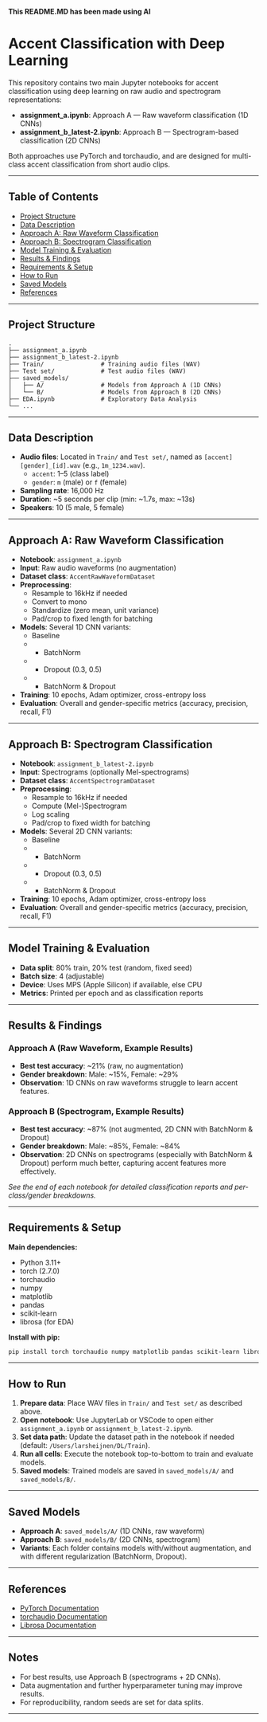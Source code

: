 **This README.MD has been made using AI**


# Accent Classification with Deep Learning

This repository contains two main Jupyter notebooks for accent classification using deep learning on raw audio and spectrogram representations:

- **assignment_a.ipynb**: Approach A — Raw waveform classification (1D CNNs)
- **assignment_b_latest-2.ipynb**: Approach B — Spectrogram-based classification (2D CNNs)

Both approaches use PyTorch and torchaudio, and are designed for multi-class accent classification from short audio clips.

---

## Table of Contents

- [Project Structure](#project-structure)
- [Data Description](#data-description)
- [Approach A: Raw Waveform Classification](#approach-a-raw-waveform-classification)
- [Approach B: Spectrogram Classification](#approach-b-spectrogram-classification)
- [Model Training & Evaluation](#model-training--evaluation)
- [Results & Findings](#results--findings)
- [Requirements & Setup](#requirements--setup)
- [How to Run](#how-to-run)
- [Saved Models](#saved-models)
- [References](#references)

---

## Project Structure

```
.
├── assignment_a.ipynb
├── assignment_b_latest-2.ipynb
├── Train/                # Training audio files (WAV)
├── Test set/             # Test audio files (WAV)
├── saved_models/
│   ├── A/                # Models from Approach A (1D CNNs)
│   └── B/                # Models from Approach B (2D CNNs)
├── EDA.ipynb             # Exploratory Data Analysis
└── ...
```

---

## Data Description

- **Audio files**: Located in `Train/` and `Test set/`, named as `[accent][gender]_[id].wav` (e.g., `1m_1234.wav`).
  - `accent`: 1–5 (class label)
  - `gender`: `m` (male) or `f` (female)
- **Sampling rate**: 16,000 Hz
- **Duration**: ~5 seconds per clip (min: ~1.7s, max: ~13s)
- **Speakers**: 10 (5 male, 5 female)

---

## Approach A: Raw Waveform Classification

- **Notebook**: `assignment_a.ipynb`
- **Input**: Raw audio waveforms (no augmentation)
- **Dataset class**: `AccentRawWaveformDataset`
- **Preprocessing**:
  - Resample to 16kHz if needed
  - Convert to mono
  - Standardize (zero mean, unit variance)
  - Pad/crop to fixed length for batching
- **Models**: Several 1D CNN variants:
  - Baseline
  - + BatchNorm
  - + Dropout (0.3, 0.5)
  - + BatchNorm & Dropout
- **Training**: 10 epochs, Adam optimizer, cross-entropy loss
- **Evaluation**: Overall and gender-specific metrics (accuracy, precision, recall, F1)

---

## Approach B: Spectrogram Classification

- **Notebook**: `assignment_b_latest-2.ipynb`
- **Input**: Spectrograms (optionally Mel-spectrograms)
- **Dataset class**: `AccentSpectrogramDataset`
- **Preprocessing**:
  - Resample to 16kHz if needed
  - Compute (Mel-)Spectrogram
  - Log scaling
  - Pad/crop to fixed width for batching
- **Models**: Several 2D CNN variants:
  - Baseline
  - + BatchNorm
  - + Dropout (0.3, 0.5)
  - + BatchNorm & Dropout
- **Training**: 10 epochs, Adam optimizer, cross-entropy loss
- **Evaluation**: Overall and gender-specific metrics (accuracy, precision, recall, F1)

---

## Model Training & Evaluation

- **Data split**: 80% train, 20% test (random, fixed seed)
- **Batch size**: 4 (adjustable)
- **Device**: Uses MPS (Apple Silicon) if available, else CPU
- **Metrics**: Printed per epoch and as classification reports

---

## Results & Findings

### Approach A (Raw Waveform, Example Results)
- **Best test accuracy**: ~21% (raw, no augmentation)
- **Gender breakdown**: Male: ~15%, Female: ~29%
- **Observation**: 1D CNNs on raw waveforms struggle to learn accent features.

### Approach B (Spectrogram, Example Results)
- **Best test accuracy**: ~87% (not augmented, 2D CNN with BatchNorm & Dropout)
- **Gender breakdown**: Male: ~85%, Female: ~84%
- **Observation**: 2D CNNs on spectrograms (especially with BatchNorm & Dropout) perform much better, capturing accent features more effectively.

*See the end of each notebook for detailed classification reports and per-class/gender breakdowns.*

---

## Requirements & Setup

**Main dependencies:**
- Python 3.11+
- torch (2.7.0)
- torchaudio
- numpy
- matplotlib
- pandas
- scikit-learn
- librosa (for EDA)

**Install with pip:**
```bash
pip install torch torchaudio numpy matplotlib pandas scikit-learn librosa
```

---

## How to Run

1. **Prepare data**: Place WAV files in `Train/` and `Test set/` as described above.
2. **Open notebook**: Use JupyterLab or VSCode to open either `assignment_a.ipynb` or `assignment_b_latest-2.ipynb`.
3. **Set data path**: Update the dataset path in the notebook if needed (default: `/Users/larsheijnen/DL/Train`).
4. **Run all cells**: Execute the notebook top-to-bottom to train and evaluate models.
5. **Saved models**: Trained models are saved in `saved_models/A/` and `saved_models/B/`.

---

## Saved Models

- **Approach A**: `saved_models/A/` (1D CNNs, raw waveform)
- **Approach B**: `saved_models/B/` (2D CNNs, spectrogram)
- **Variants**: Each folder contains models with/without augmentation, and with different regularization (BatchNorm, Dropout).

---

## References

- [PyTorch Documentation](https://pytorch.org/)
- [torchaudio Documentation](https://pytorch.org/audio/stable/index.html)
- [Librosa Documentation](https://librosa.org/doc/latest/index.html)

---

## Notes

- For best results, use Approach B (spectrograms + 2D CNNs).
- Data augmentation and further hyperparameter tuning may improve results.
- For reproducibility, random seeds are set for data splits.

---

